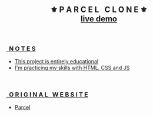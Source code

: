<div align="center">
    <h2>⚜️ P A R C E L &nbsp; C L O N E ⚜️<br><a href="https://erickks.github.io/parcel/">live demo</></h2>
</div>

<br>

### &nbsp; N O T E S
- This project is entirely educational
- I'm practicing my skills with HTML, CSS and JS

<br>

### &nbsp; O R I G I N A L &nbsp; W E B S I T E

- [Parcel](https://parcel.io/)
